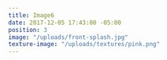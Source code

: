 ```yaml
---
title: Image6
date: 2017-12-05 17:43:00 -05:00
position: 3
image: "/uploads/front-splash.jpg"
texture-image: "/uploads/textures/pink.png"
---
```


